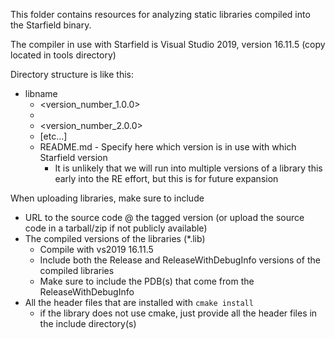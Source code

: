 This folder contains resources for analyzing static libraries compiled into the Starfield binary.

The compiler in use with Starfield is Visual Studio 2019, version 16.11.5 (copy located in tools directory)

Directory structure is like this:

 - libname
   - \<version_number_1.0.0\>
    - 
   - \<version_number_2.0.0\>
   - \[etc...\]
   - README.md - Specify here which version is in use with which Starfield version
     - It is unlikely that we will run into multiple versions of a library this early into the RE effort, but this is for future expansion
    
When uploading libraries, make sure to include

- URL to the source code @ the tagged version (or upload the source code in a tarball/zip if not publicly available)
- The compiled versions of the libraries (*.lib)
  - Compile with vs2019 16.11.5 
  - Include both the Release and ReleaseWithDebugInfo versions of the compiled libraries
  - Make sure to include the PDB(s) that come from the ReleaseWithDebugInfo 
- All the header files that are installed with `cmake install`
  - if the library does not use cmake, just provide all the header files in the include directory(s)

